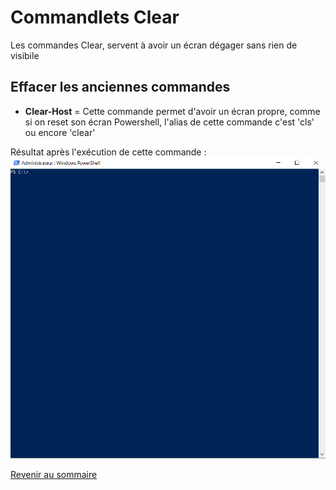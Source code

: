 # Commandlets Clear

Les commandes Clear, servent à avoir un écran dégager sans rien de visibile

## Effacer les anciennes commandes 

- __Clear-Host__ = Cette commande permet d'avoir un écran propre, comme si on reset son écran Powershell, l'alias de cette commande c'est 'cls' ou encore 'clear'

Résultat après l'exécution de cette commande :
![](https://github.com/kevinguyodo/Powershell/blob/main/Image/Clear.PNG)

[Revenir au sommaire](https://github.com/kevinguyodo/Powershell/blob/main/README.md)
